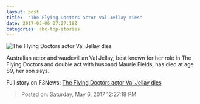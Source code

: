 ```yaml
---
layout: post
title:  "The Flying Doctors actor Val Jellay dies"
date: 2017-05-06 07:27:18Z
categories: abc-top-stories
---
```


![The Flying Doctors actor Val Jellay dies](http://www.abc.net.au/news/image/8503494-1x1-700x700.jpg)

Australian actor and vaudevillian Val Jellay, best known for her role in The Flying Doctors and double act with husband Maurie Fields, has died at age 89, her son says.


Full story on F3News: [The Flying Doctors actor Val Jellay dies](http://www.f3nws.com/n/2H3usG)

> Posted on: Saturday, May 6, 2017 12:27:18 PM

